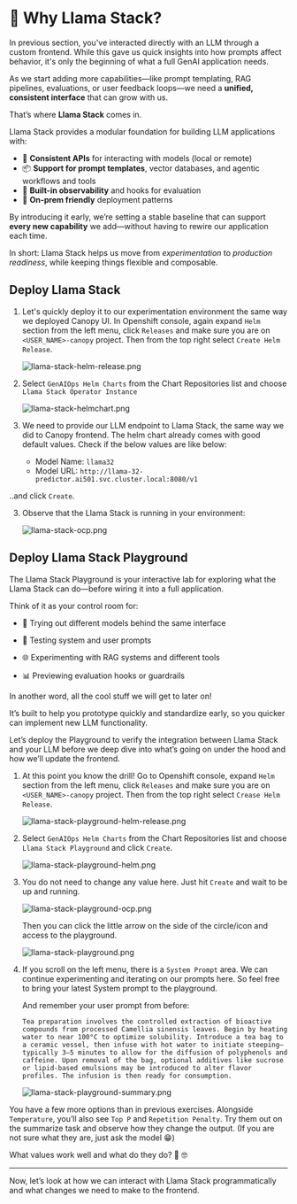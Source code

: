 # 🦙 Why Llama Stack?

In previous section, you've interacted directly with an LLM through a custom frontend. While this gave us quick insights into how prompts affect behavior, it's only the beginning of what a full GenAI application needs.

As we start adding more capabilities—like prompt templating, RAG pipelines, evaluations, or user feedback loops—we need a **unified, consistent interface** that can grow with us.

That’s where **Llama Stack** comes in.

Llama Stack provides a modular foundation for building LLM applications with:

* 🔌 **Consistent APIs** for interacting with models (local or remote)
* 📦 **Support for prompt templates**, vector databases, and agentic workflows and tools
* 🧠 **Built-in observability** and hooks for evaluation
* 🔐 **On-prem friendly** deployment patterns

By introducing it early, we’re setting a stable baseline that can support **every new capability** we add—without having to rewire our application each time.

In short: Llama Stack helps us move from *experimentation* to *production readiness*, while keeping things flexible and composable.


## Deploy Llama Stack

1. Let's quickly deploy it to our experimentation environment the same way we deployed Canopy UI. In Openshift console, again expand `Helm` section from the left menu, click `Releases` and make sure you are on `<USER_NAME>-canopy` project. Then from the top right select `Create Helm Release`. 

    ![llama-stack-helm-release.png](./images/llama-stack-helm-release.png)

2. Select `GenAIOps Helm Charts` from the Chart Repositories list and choose `Llama Stack Operator Instance`

    ![llama-stack-helmchart.png](./images/llama-stack-helmchart.png)

3. We need to provide our LLM endpoint to Llama Stack, the same way we did to Canopy frontend. The helm chart already comes with good default values. Check if the below values are like below:

    - Model Name: `llama32`
    - Model URL: `http://llama-32-predictor.ai501.svc.cluster.local:8080/v1`

..and click `Create`.

3. Observe that the Llama Stack is running in your environment:

    ![llama-stack-ocp.png](./images/llama-stack-ocp.png)

## Deploy Llama Stack Playground

The Llama Stack Playground is your interactive lab for exploring what the Llama Stack can do—before wiring it into a full application.

Think of it as your control room for:

- 🔧 Trying out different models behind the same interface

- 🧵 Testing system and user prompts

- 🌐 Experimenting with RAG systems and different tools

- 📊 Previewing evaluation hooks or guardrails

In another word, all the cool stuff we will get to later on!

It’s built to help you prototype quickly and standardize early, so you quicker can implement new LLM functionality.

Let’s deploy the Playground to verify the integration between Llama Stack and your LLM before we deep dive into what’s going on under the hood and how we’ll update the frontend.

1. At this point you know the drill! Go to Openshift console, expand `Helm` section from the left menu, click `Releases` and make sure you are on `<USER_NAME>-canopy` project. Then from the top right select `Crease Helm Release`.

    ![llama-stack-playground-helm-release.png](./images/llama-stack-playground-helm-release.png)

2. Select `GenAIOps Helm Charts` from the Chart Repositories list and choose `Llama Stack Playground` and click `Create`.

    ![llama-stack-playground-helm.png](./images/llama-stack-playground-helm.png)

2. You do not need to change any value here. Just hit `Create` and wait to be up and running. 

    ![llama-stack-playground-ocp.png](./images/llama-stack-playground-ocp.png)

    Then you can click the little arrow on the side of the circle/icon and access to the playground.

    ![llama-stack-playground.png](./images/llama-stack-playground.png)

3. If you scroll on the left menu, there is a `System Prompt` area. We can continue experimenting and iterating on our prompts here. So feel free to bring your latest System prompt to the playground.

    And remember your user prompt from before:
    ```
    Tea preparation involves the controlled extraction of bioactive compounds from processed Camellia sinensis leaves. Begin by heating water to near 100°C to optimize solubility. Introduce a tea bag to a ceramic vessel, then infuse with hot water to initiate steeping—typically 3–5 minutes to allow for the diffusion of polyphenols and caffeine. Upon removal of the bag, optional additives like sucrose or lipid-based emulsions may be introduced to alter flavor profiles. The infusion is then ready for consumption.
    ```

    ![llama-stack-playground-summary.png](./images/llama-stack-playground-summary.png)

You have a few more options than in previous exercises. Alongside `Temperature`, you’ll also see `Top P` and `Repetition Penalty`. Try them out on the summarize task and observe how they change the output. (If you are not sure what they are, just ask the model 😁)

What values work well and what do they do? 🧠 🤓

---

Now, let’s look at how we can interact with Llama Stack programmatically and what changes we need to make to the frontend.
